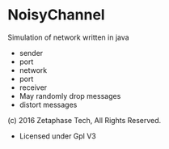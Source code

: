 # NoisyChannel

Simulation of network written in java
- sender
- port
- network
- port
- receiver
- May randomly drop messages
- distort messages

(c) 2016 Zetaphase Tech, All Rights Reserved.
- Licensed under Gpl V3
